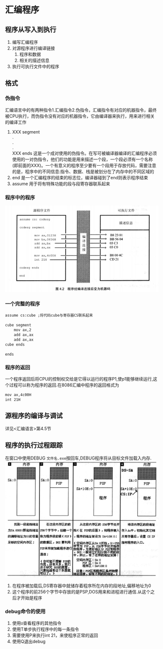 # 汇编程序

## 程序从写入到执行

1. 编写汇编程序
2. 对源程序进行编译链接
   1. 程序和数据
   2. 相关的描述信息
3. 执行可执行文件中的程序

## 格式

### 伪指令

汇编语言中的有两种指令1.汇编指令2.伪指令，汇编指令有对应的机器指令，最终被CPU执行，而伪指令没有对应的机器指令，它由编译器来执行，用来进行相关的编译工作

1. XXX segment<br>.<br>.<br>.<br>XXX ends 这是一个成对使用的伪指令。在写可被编译器编译的汇编程序必须使用的一对伪指令，他们的功能是用来描述一个段，一个段必须有一个名称(即前面的XXX)。一个有意义的程序至少要有一个段用于存放代码，需要注意的是，程序中的不同信息:指令、数据、栈是被划分在了内存中的不同区域的
2. end 是一个汇编程序的结束的标志位，编译器碰到了end则表示程序结束
3. assume 用于将有特殊功能的段与段寄存器联系起来

### 程序中的程序

![](./img/程序中的程序.png)

### 一个完整的程序

```assembly
assume cs:cube ;将代码cube与寄存器CS联系起来

cube segment
	mov ax,2
	add ax,ax
	add ax,ax
cube ends

ends
```

### 程序的返回

一个程序返回后将CPU的控制权交给是它得以运行的程序P1,使p1能够继续运行,这个过程可以称为程序的返回.在8086汇编中程序的返回格式为

```assembly
mov ax,4c00H
int 21H
```

## 源程序的编译与调试

详见<汇编语言>第4.5节

## 程序的执行过程跟踪

在窗口中使用DEBUG `文件名.exe`按回车,DEBUG程序将从目标文件加载入内存.![](./img/exe加载方式.png)

1. 在程序被加载后,DS寄存器中就储存着程序所在内存的段地址,偏移地址为0
2. 这个程序的前256个字节中存放的是PSP,DOS用来和进程进行通信.从这个之后才开始是程序

### debug命令的使用

1. 使用`U`查看程序的其他指令
2. 使用T单步执行程序中的每一条指令
3. 需要使用P来执行int 21，来使程序正常的返回
4. 使用Q退出debug